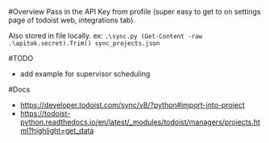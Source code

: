 #Overview
Pass in the API Key from profile (super easy to get to on settings page of todoist web, integrations tab).

Also stored in file locally. ex: `.\sync.py (Get-Content -raw .\apitok.secret).Trim() sync_projects.json`

#TODO
- add example for supervisor scheduling

#Docs
* https://developer.todoist.com/sync/v8/?python#import-into-project
* https://todoist-python.readthedocs.io/en/latest/_modules/todoist/managers/projects.html?highlight=get_data
